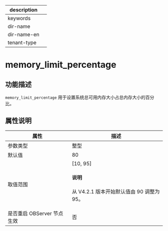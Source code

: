 |description||
|---|---|
|keywords||
|dir-name||
|dir-name-en||
|tenant-type||

# memory_limit_percentage

## 功能描述

`memory_limit_percentage` 用于设置系统总可用内存大小占总内存大小的百分比。

## 属性说明

|      **属性**      |   **描述**   |
|------------------|------------|
| 参数类型             | 整型         |
| 默认值              | 80         |
| 取值范围             | \[10, 95] <main id="notice" type='explain'><h4>说明</h4><p>从 V4.2.1 版本开始默认值由 90 调整为 95。</p></main>|
| 是否重启 OBServer 节点生效 | 否          |
